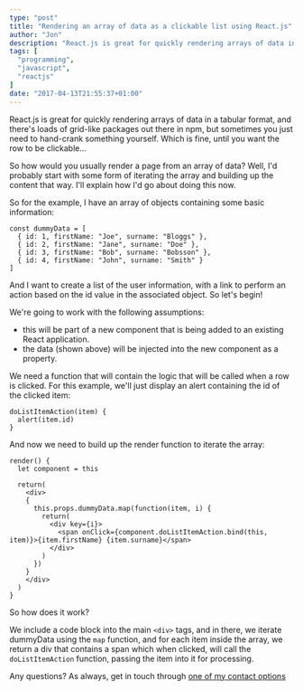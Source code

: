 ```yaml
---
type: "post"
title: "Rendering an array of data as a clickable list using React.js"
author: "Jon"
description: "React.js is great for quickly rendering arrays of data in a tabular format, and there's loads of grid-like packages out there in npm, but sometimes you just need to hand-crank something yourself. Which is fine, until you want the row to be clickable..."
tags: [
  "programming",
  "javascript",
  "reactjs"
]
date: "2017-04-13T21:55:37+01:00"
---
```


React.js is great for quickly rendering arrays of data in a tabular format, and there's loads of grid-like packages out there in npm, but sometimes you just need to hand-crank something yourself. Which is fine, until you want the row to be clickable...

So how would you usually render a page from an array of data? Well, I'd probably start with some form of iterating the array and building up the content that way. I'll explain how I'd go about doing this now.

So for the example, I have an array of objects containing some basic information:

```
const dummyData = [
  { id: 1, firstName: "Joe", surname: "Bloggs" },
  { id: 2, firstName: "Jane", surname: "Doe" },
  { id: 3, firstName: "Bob", surname: "Bobsson" },
  { id: 4, firstName: "John", surname: "Smith" }
]
```

And I want to create a list of the user information, with a link to perform an action based on the id value in the associated object. So let's begin!

We're going to work with the following assumptions:

 * this will be part of a new component that is being added to an existing React application.
 * the data (shown above) will be injected into the new component as a property.

We need a function that will contain the logic that will be called when a row is clicked. For this example, we'll just display an alert containing the id of the clicked item:

```
doListItemAction(item) {
  alert(item.id)
}
```

And now we need to build up the render function to iterate the array:

```
render() {
  let component = this

  return(
    <div>
    {
      this.props.dummyData.map(function(item, i) {
        return(
          <div key={i}>
            <span onClick={component.doListItemAction.bind(this, item)}>{item.firstName} {item.surname}</span>
          </div>
        )
      })
    }
    </div>
  )
}
```

So how does it work?

We include a code block into the main `<div>` tags, and in there, we iterate dummyData using the `map` function, and for each item inside the array, we return a div that contains a span which when clicked, will call the `doListItemAction` function, passing the item into it for processing.

Any questions? As always, get in touch through [one of my contact options](/contact)
